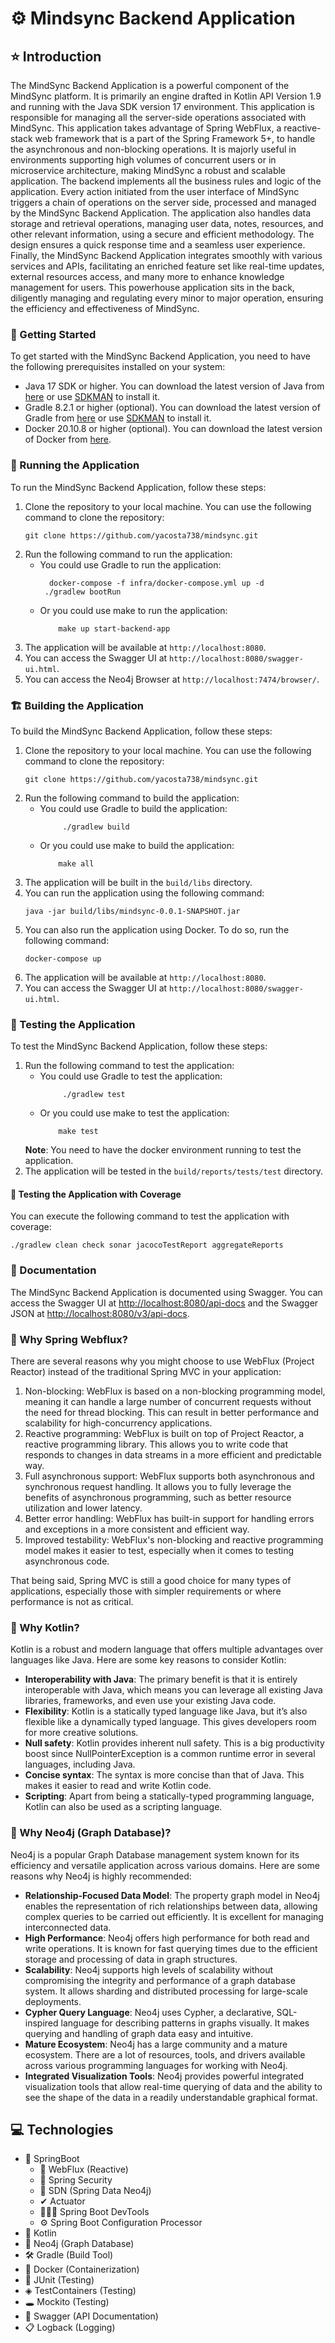# ⚙️ Mindsync Backend Application

## ⭐ Introduction

The MindSync Backend Application is a powerful component of the MindSync platform. It is primarily an engine drafted in
Kotlin API Version 1.9 and running with the Java SDK version 17 environment. This application is responsible for
managing all the server-side operations associated with MindSync.
This application takes advantage of Spring WebFlux, a reactive-stack web framework that is a part of the Spring
Framework 5+, to handle the asynchronous and non-blocking operations. It is majorly useful in environments supporting
high volumes of concurrent users or in microservice architecture, making MindSync a robust and scalable application.
The backend implements all the business rules and logic of the application. Every action initiated from the user
interface of MindSync triggers a chain of operations on the server side, processed and managed by the MindSync Backend
Application.
The application also handles data storage and retrieval operations, managing user data, notes, resources, and other
relevant information, using a secure and efficient methodology. The design ensures a quick response time and a seamless
user experience.
Finally, the MindSync Backend Application integrates smoothly with various services and APIs, facilitating an enriched
feature set like real-time updates, external resources access, and many more to enhance knowledge management for users.
This powerhouse application sits in the back, diligently managing and regulating every minor to major operation,
ensuring the efficiency and effectiveness of MindSync.

### 🚀 Getting Started

To get started with the MindSync Backend Application, you need to have the following prerequisites installed on your
system:

- Java 17 SDK or higher. You can download the latest version of Java
  from [here](https://www.oracle.com/java/technologies/downloads/) or use [SDKMAN](https://sdkman.io/) to install it.
- Gradle 8.2.1 or higher (optional). You can download the latest version of Gradle
  from [here](https://gradle.org/releases/) or use [SDKMAN](https://sdkman.io/) to install it.
- Docker 20.10.8 or higher (optional). You can download the latest version of Docker
  from [here](https://www.docker.com/products/docker-desktop).

### 🛫 Running the Application

To run the MindSync Backend Application, follow these steps:

1. Clone the repository to your local machine. You can use the following command to clone the repository:
    ```shell
    git clone https://github.com/yacosta738/mindsync.git
    ```
2. Run the following command to run the application:
    - You could use Gradle to run the application: 
        ```shell
          docker-compose -f infra/docker-compose.yml up -d
         ./gradlew bootRun
        ```
    - Or you could use make to run the application:
       ```shell
           make up start-backend-app
        ```
3. The application will be available at `http://localhost:8080`.
4. You can access the Swagger UI at `http://localhost:8080/swagger-ui.html`.
5. You can access the Neo4j Browser at `http://localhost:7474/browser/`.

### 🏗️ Building the Application

To build the MindSync Backend Application, follow these steps:

1. Clone the repository to your local machine. You can use the following command to clone the repository:
    ```shell
    git clone https://github.com/yacosta738/mindsync.git
    ```
2. Run the following command to build the application:
    - You could use Gradle to build the application:
         ```shell
              ./gradlew build
         ```
    - Or you could use make to build the application:
       ```shell
           make all
        ```
3. The application will be built in the `build/libs` directory.
4. You can run the application using the following command:
    ```shell
    java -jar build/libs/mindsync-0.0.1-SNAPSHOT.jar
    ```
5. You can also run the application using Docker. To do so, run the following command:
    ```shell
    docker-compose up
    ```
6. The application will be available at `http://localhost:8080`.
7. You can access the Swagger UI at `http://localhost:8080/swagger-ui.html`.

### 🧪 Testing the Application

To test the MindSync Backend Application, follow these steps:
1. Run the following command to test the application:
    - You could use Gradle to test the application:
         ```shell
              ./gradlew test
         ```
    - Or you could use make to test the application:
       ```shell
           make test
        ```
    **Note**: You need to have the docker environment running to test the application.
2. The application will be tested in the `build/reports/tests/test` directory.
#### 🧪 Testing the Application with Coverage
You can execute the following command to test the application with coverage:
```shell
./gradlew clean check sonar jacocoTestReport aggregateReports
```

### 📄 Documentation

The MindSync Backend Application is documented using Swagger. You can access the Swagger UI at [http://localhost:8080/api-docs](http://localhost:8080/api-docs) and the Swagger JSON at [http://localhost:8080/v3/api-docs](http://localhost:8080/v3/api-docs).

### 🐉 Why Spring Webflux?

There are several reasons why you might choose to use WebFlux (Project Reactor) instead of the traditional Spring MVC in
your application:

1. Non-blocking: WebFlux is based on a non-blocking programming model, meaning it can handle a large number of
   concurrent
   requests without the need for thread blocking. This can result in better performance and scalability for
   high-concurrency applications.
2. Reactive programming: WebFlux is built on top of Project Reactor, a reactive programming library. This allows you to
   write code that responds to changes in data streams in a more efficient and predictable way.
3. Full asynchronous support: WebFlux supports both asynchronous and synchronous request handling. It allows you to
   fully
   leverage the benefits of asynchronous programming, such as better resource utilization and lower latency.
4. Better error handling: WebFlux has built-in support for handling errors and exceptions in a more consistent and
   efficient way.
5. Improved testability: WebFlux's non-blocking and reactive programming model makes it easier to test, especially when
   it comes to testing asynchronous code.

That being said, Spring MVC is still a good choice for many types of applications, especially those with simpler
requirements or where performance is not as critical.

### 🚀 Why Kotlin?

Kotlin is a robust and modern language that offers multiple advantages over languages like Java. Here are some key
reasons to consider Kotlin:

- **Interoperability with Java**: The primary benefit is that it is entirely interoperable with Java, which means you
  can leverage all existing Java libraries, frameworks, and even use your existing Java code.
- **Flexibility**: Kotlin is a statically typed language like Java, but it’s also flexible like a dynamically typed
  language. This gives developers room for more creative solutions.
- **Null safety**: Kotlin provides inherent null safety. This is a big productivity boost since NullPointerException is
  a common runtime error in several languages, including Java.
- **Concise syntax**: The syntax is more concise than that of Java. This makes it easier to read and write Kotlin code.
- **Scripting**: Apart from being a statically-typed programming language, Kotlin can also be used as a scripting
  language.

### 💠 Why Neo4j (Graph Database)?

Neo4j is a popular Graph Database management system known for its efficiency and versatile application across various
domains. Here are some reasons why Neo4j is highly recommended:

- **Relationship-Focused Data Model**: The property graph model in Neo4j enables the representation of rich
  relationships between data, allowing complex queries to be carried out efficiently. It is excellent for managing
  interconnected data.
- **High Performance**: Neo4j offers high performance for both read and write operations. It is known for fast querying
  times due to the efficient storage and processing of data in graph structures.
- **Scalability**: Neo4j supports high levels of scalability without compromising the integrity and performance of a
  graph database system. It allows sharding and distributed processing for large-scale deployments.
- **Cypher Query Language**: Neo4j uses Cypher, a declarative, SQL-inspired language for describing patterns in graphs
  visually. It makes querying and handling of graph data easy and intuitive.
- **Mature Ecosystem**: Neo4j has a large community and a mature ecosystem. There are a lot of resources, tools, and
  drivers available across various programming languages for working with Neo4j.
- **Integrated Visualization Tools**: Neo4j provides powerful integrated visualization tools that allow real-time
  querying of data and the ability to see the shape of the data in a readily understandable graphical format.

## 💻 Technologies

- 🌱 SpringBoot
    - 🐉 WebFlux (Reactive)
    - 🔑 Spring Security
    - 💠 SDN (Spring Data Neo4j)
    - ✔︎ Actuator
    - 🧑🏻‍💻 Spring Boot DevTools
    - ⚙️ Spring Boot Configuration Processor
- 🚀 Kotlin
- 💠 Neo4j (Graph Database)
- 🛠️ Gradle (Build Tool)
- 🐳 Docker (Containerization)
- 🧪 JUnit (Testing)
- ◈ TestContainers (Testing)
- 🕳️ Mockito (Testing)
- 📄 Swagger (API Documentation)
- 📋 Logback (Logging)
